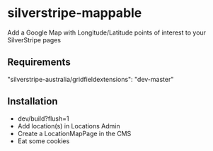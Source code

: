 # silverstripe-mappable
Add a Google Map with Longitude/Latitude points of interest to your SilverStripe pages

## Requirements
"silverstripe-australia/gridfieldextensions": "dev-master"

## Installation

* dev/build?flush=1
* Add location(s) in Locations Admin
* Create a LocationMapPage in the CMS
* Eat some cookies
